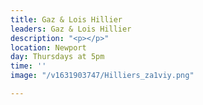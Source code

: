 ```yaml
---
title: Gaz & Lois Hillier
leaders: Gaz & Lois Hillier
description: "<p></p>"
location: Newport
day: Thursdays at 5pm
time: ''
image: "/v1631903747/Hilliers_za1viy.png"

---
```

